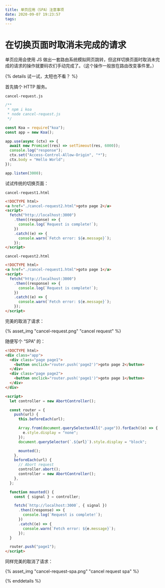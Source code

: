 ```yaml
---
title: 单页应用（SPA）注意事项
date: 2020-09-07 19:23:57
tags:
---
```


# 在切换页面时取消未完成的请求

单页应用会使用 JS 做出一套路由系统模拟网页跳转，但这样切换页面时取消未完成的请求的操作就要码农们手动完成了。（这个操作一般放在路由改变事件里。）

{% details 试一试，太短也不看？ %}

首先搞个 HTTP 服务。

`cancel-request.js`

```js
/**
 * npm i koa
 * node cancel-request.js
 */

const Koa = require("koa");
const app = new Koa();

app.use(async (ctx) => {
  await new Promise((res) => setTimeout(res, 6000));
  console.log("response");
  ctx.set("Access-Control-Allow-Origin", "*");
  ctx.body = "Hello World";
});

app.listen(3000);
```

试试传统的切换页面：

`cancel-request1.html`

```html
<!DOCTYPE html>
<a href="./cancel-request2.html">goto page 2</a>
<script>
  fetch("http://localhost:3000")
    .then((response) => {
      console.log(`Request is complete!`);
    })
    .catch((e) => {
      console.warn(`Fetch error: ${e.message}`);
    });
</script>
```

`cancel-request2.html`

```html
<!DOCTYPE html>
<a href="./cancel-request1.html">goto page 1</a>
<script>
  fetch("http://localhost:3000")
    .then((response) => {
      console.log(`Request is complete!`);
    })
    .catch((e) => {
      console.warn(`Fetch error: ${e.message}`);
    });
</script>
```

完美的取消了请求：

{% asset_img "cancel-request.png" "cancel request" %}

随便写个 “SPA” 的：

```html
<!DOCTYPE html>
<div class="app">
  <div class="page page1">
    <button onclick="router.push('page2')">goto page 2</button>
  </div>
  <div class="page page2">
    <button onclick="router.push('page1')">goto page 1</button>
  </div>
</div>

<script>
  let controller = new AbortController();

  const router = {
    push(url) {
      this.beforeEach(url);

      Array.from(document.querySelectorAll(".page")).forEach((e) => {
        e.style.display = "none";
      });
      document.querySelector(`.${url}`).style.display = "block";

      mounted();
    },
    beforeEach(url) {
      // Abort request
      controller.abort();
      controller = new AbortController();
    },
  };

  function mounted() {
    const { signal } = controller;

    fetch(`http://localhost:3000`, { signal })
      .then((response) => {
        console.log(`Request is complete!`);
      })
      .catch((e) => {
        console.warn(`Fetch error: ${e.message}`);
      });
  }

  router.push("page1");
</script>
```

同样完美的取消了请求：

{% asset_img "cancel-request-spa.png" "cancel request spa" %}

{% enddetails %}
